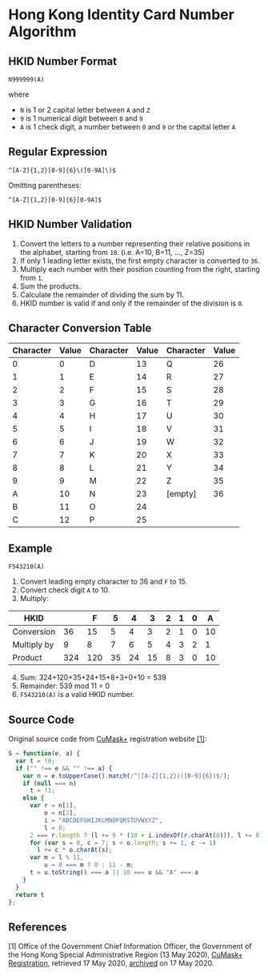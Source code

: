 # Hong Kong Identity Card Number Algorithm
## HKID Number Format
```
N999999(A)
```
where
- `N` is 1 or 2 capital letter between `A` and `Z`
- `9` is 1 numerical digit between `0` and `9`
- `A` is 1 check digit, a number between `0` and `9` or the capital letter `A`

## Regular Expression
```
^[A-Z]{1,2}[0-9]{6}\([0-9A]\)$
```
Omitting parentheses:
```
^[A-Z]{1,2}[0-9]{6}[0-9A]$
```

## HKID Number Validation
1. Convert the letters to a number representing their relative positions in the alphabet, starting from `10`. (i.e. A=10, B=11, ..., Z=35)
2. If only 1 leading letter exists, the first empty character is converted to `36`.
2. Multiply each number with their position counting from the right, starting from `1`.
3. Sum the products.
4. Calculate the remainder of dividing the sum by 11.
5. HKID number is valid if and only if the remainder of the division is `0`.

## Character Conversion Table
|Character|Value|Character|Value|Character|Value|
|--|--|--|--|--|--|
|0|0|D|13|Q|26|
|1|1|E|14|R|27|
|2|2|F|15|S|28|
|3|3|G|16|T|29|
|4|4|H|17|U|30|
|5|5|I|18|V|31|
|6|6|J|19|W|32|
|7|7|K|20|X|33|
|8|8|L|21|Y|34|
|9|9|M|22|Z|35|
|A|10|N|23|[empty]|36|
|B|11|O|24|
|C|12|P|25|

## Example
```
F543210(A)
```
1. Convert leading empty character to 36 and `F` to 15.
2. Convert check digit `A` to 10.
3. Multiply:

|HKID||F|5|4|3|2|1|0|A|
|--|--|--|--|--|--|--|--|--|--|
|Conversion|36|15|5|4|3|2|1|0|10|
|Multiply by|9|8|7|6|5|4|3|2|1|
|Product|324|120|35|24|15|8|3|0|10

4. Sum: 324+120+35+24+15+8+3+0+10 = 539
5. Remainder: 539 mod 11 = 0
6. `F543210(A)` is a valid HKID number.

## Source Code
Original source code from [CuMask+](https://www.qmask.gov.hk) registration website [[1]](#ref1):
```javascript
S = function(e, a) {
  var t = !0;
  if ("" !== e && "" !== a) {
    var n = e.toUpperCase().match(/^([A-Z]{1,2})([0-9]{6})$/);
    if (null === n)
      t = !1;
    else {
      var r = n[1],
          o = n[2],
          i = "ABCDEFGHIJKLMNOPQRSTUVWXYZ",
          l = 0;
      2 === r.length ? (l += 9 * (10 + i.indexOf(r.charAt(0))), l += 8 * (10 + i.indexOf(r.charAt(1)))) : (l += 324, l += 8 * (10 + i.indexOf(r)));
      for (var s = 0, c = 7; s < o.length; s += 1, c -= 1)
        l += c * o.charAt(s);
      var m = l % 11,
          u = 0 === m ? 0 : 11 - m;
      t = u.toString() === a || 10 === u && "A" === a
    }
  }
  return t
};
```

## References
<a id="ref1"></a> [1] Office of the Government Chief Information Officer, the Government of the Hong Kong Special Administrative Region (13 May 2020), [CuMask+ Registration](https://www.qmask.gov.hk/reginfo/static/js/main.fb5c0196.chunk.js), retrieved 17 May 2020, [archived](https://web.archive.org/web/20200517044214/https://www.qmask.gov.hk/reginfo/static/js/main.fb5c0196.chunk.js) on 17 May 2020.
